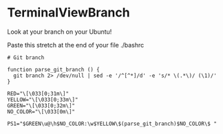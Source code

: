 # TerminalViewBranch
Look at your branch on your Ubuntu!

Paste this stretch at the end of your file ./bashrc

```
# Git branch

function parse_git_branch () {
  git branch 2> /dev/null | sed -e '/^[^*]/d' -e 's/* \(.*\)/ (\1)/'
}

RED="\[\033[0;31m\]"
YELLOW="\[\033[0;33m\]"
GREEN="\[\033[0;32m\]"
NO_COLOR="\[\033[0m\]"

PS1="$GREEN\u@\h$NO_COLOR:\w$YELLOW\$(parse_git_branch)$NO_COLOR\$ "


```
